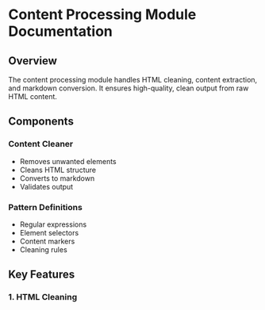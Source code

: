 # Content Processing Module Documentation

## Overview

The content processing module handles HTML cleaning, content extraction, and markdown conversion. It ensures high-quality, clean output from raw HTML content.

## Components

### Content Cleaner
- Removes unwanted elements
- Cleans HTML structure
- Converts to markdown
- Validates output

### Pattern Definitions
- Regular expressions
- Element selectors
- Content markers
- Cleaning rules

## Key Features

### 1. HTML Cleaning 
